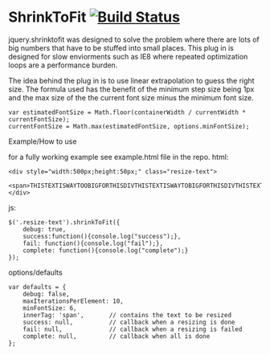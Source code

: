 ShrinkToFit [![Build Status](https://travis-ci.org/AndrewKL/ShrinkToFit.png?branch=master)](https://travis-ci.org/AndrewKL/ShrinkToFit)
===========

jquery.shrinktofit was designed to solve the problem where there are lots of big numbers that have to be stuffed into small places. This plug in is designed for slow enviorments such as IE8 where repeated optimization loops are a performance burden.  

The idea behind the plug in is to use linear extrapolation to guess the right size.  The formula used has the benefit of the minimum step size being 1px and the max size of the the current font size minus the minimum font size.
```
var estimatedFontSize = Math.floor(containerWidth / currentWidth * currentFontSize);
currentFontSize = Math.max(estimatedFontSize, options.minFontSize);
```

Example/How to use

for a fully working example see example.html file in the repo.
html:
```
<div style="width:500px;height:50px;" class="resize-text">
    <span>THISTEXTISWAYTOOBIGFORTHISDIVTHISTEXTISWAYTOBIGFORTHISDIVTHISTEXTISWAYTOBIGFORTY</span>
</div>
```
js:
```
$('.resize-text').shrinkToFit({
    debug: true, 
    success:function(){console.log("success");}, 
    fail: function(){console.log("fail");},
    complete: function(){console.log("complete");}
});
```

options/defaults
```
var defaults = {
    debug: false,
    maxIterationsPerElement: 10,
    minFontSize: 6,
    innerTag: 'span',       // contains the text to be resized
    success: null,          // callback when a resizing is done
    fail: null,             // callback when a resizing is failed
    complete: null,         // callback when all is done
};
```

 
